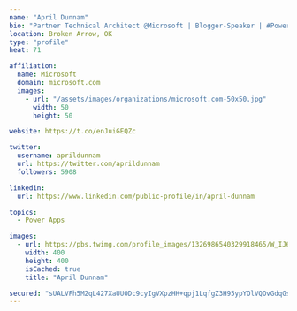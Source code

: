 ```yaml
---
name: "April Dunnam"
bio: "Partner Technical Architect @Microsoft | Blogger-Speaker | #PowerApps, #PowerAutomate, #Office365, #SharePoint | #WIT | #Karaoke Queen"
location: Broken Arrow, OK
type: "profile"
heat: 71

affiliation:
  name: Microsoft
  domain: microsoft.com
  images:
    - url: "/assets/images/organizations/microsoft.com-50x50.jpg"
      width: 50
      height: 50

website: https://t.co/enJuiGEQZc

twitter:
  username: aprildunnam
  url: https://twitter.com/aprildunnam
  followers: 5908

linkedin:
  url: https://www.linkedin.com/public-profile/in/april-dunnam

topics:
  - Power Apps

images:
  - url: https://pbs.twimg.com/profile_images/1326986540329918465/W_IJ6Ih2_400x400.jpg
    width: 400
    height: 400
    isCached: true
    title: "April Dunnam"

secured: "sUALVFh5M2qL427XaUU0Dc9cyIgVXpzHH+qpj1LqfgZ3H95ypYOlVQOvGdqGsP8hY5wZx6XhRpVHor6Byc+9QnbDjM3KqYC8H+nwM3M2WYsjLI4SFn891DFfbmOHJHYmD1pP+3JrbyD9vScvzSjK4ceoQW2TN5UrJ4E4UJW7eU1TI5NvcJ3WuLitO+x1egqmnzQxSKqBn4Y5RE32hu6feP8RhKbvwCNUPCTw/IDU90JF5MDFCiQTgeut/9hFGnpUnhMZYXB+IkWaQI3UyIMiTggdHCj5BD38uV5aOkW3sAGuk5OGntmsickznduYIktO8ki/wqUQp5yZJatqELHboCXOP08ehGwCdiXRAAtvTtv4zncOo5/KwIeH8orLdvweuNZQRwoffOSmmGVHA0PIrfmu/rNnPFfjvQMCHzBwbGo=;D0XRiYWz5uS/8KBxcM2otQ=="
---
```


